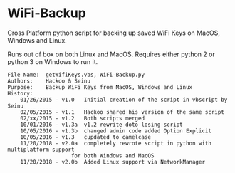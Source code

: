# WiFi-Backup
Cross Platform python script for backing up saved WiFi Keys on MacOS, Windows and Linux.

Runs out of box on both Linux and MacOS. Requires either python 2 or python 3 on Windows to run it.

	File Name:	getWifiKeys.vbs, WiFi-Backup.py
	Authors:	Hackoo & Seinu
	Purpose:	Backup WiFi Keys from MacOS, Windows and Linux
	History:
		01/26/2015 - v1.0	Initial creation of the script in vbscript by Seinu
		02/05/2015 - v1.1	Hackoo shared his version of the same script
		02/xx/2015 - v1.2	Both scripts merged
		10/01/2016 - v1.3a	v1.2 rewrite doto losing script
		10/05/2016 - v1.3b	changed admin code added Option Explicit
		10/05/2016 - v1.3	cupdated to camelcase
    	11/20/2018 - v2.0a	completely rewrote script in python with multiplatform support
						for both Windows and MacOS
    	11/20/2018 - v2.0b	Added Linux support via NetworkManager
